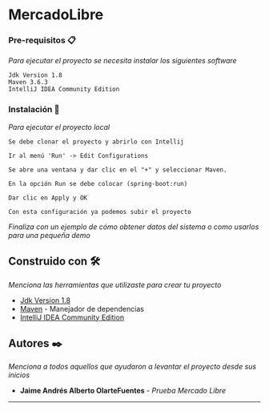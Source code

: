 # MercadoLibre

### Pre-requisitos 📋

_Para ejecutar el proyecto se necesita instalar los siguientes software_
```
Jdk Version 1.8
Maven 3.6.3
IntelliJ IDEA Community Edition
```

### Instalación 🔧

_Para ejecutar el proyecto local_

```
Se debe clonar el proyecto y abrirlo con Intellij
```
```
Ir al menú 'Run' -> Edit Configurations
```
```
Se abre una ventana y dar clic en el "+" y seleccionar Maven.
```
```
En la opción Run se debe colocar (spring-boot:run)
```
```
Dar clic en Apply y OK
```
```
Con esta configuración ya podemos subir el proyecto 
```

_Finaliza con un ejemplo de cómo obtener datos del sistema o como usarlos para una pequeña demo_

## Construido con 🛠️

_Menciona las herramientas que utilizaste para crear tu proyecto_

* [Jdk Version 1.8](https://www.oracle.com/co/java/technologies/javase/javase8-archive-downloads.html)
* [Maven](https://maven.apache.org/) - Manejador de dependencias
* [IntelliJ IDEA Community Edition](https://www.jetbrains.com/es-es/idea/download/#section=windows)


## Autores ✒️

_Menciona a todos aquellos que ayudaron a levantar el proyecto desde sus inicios_

* **Jaime Andrés Alberto OlarteFuentes** - *Prueba Mercado Libre* 

---
